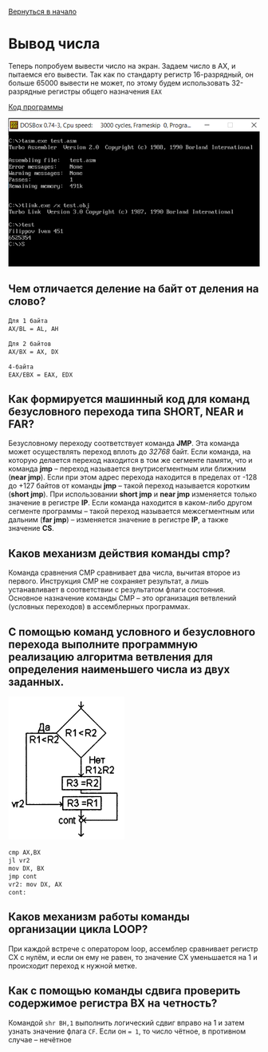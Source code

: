 [Вернуться в начало](../../README.md)

# Вывод числа

Теперь попробуем вывести число на экран. Задаем число в AX, и пытаемся его вывести.
Так как по стандарту регистр 16-разрядный, он больше 65000 вывести не может, по этому будем использовать 32-разрядные регистры общего назначения ```EAX```

[Код программы](main.asm)

![Пример вывода](images/result.png)

## Чем отличается деление на байт от деления на слово?

```
Для 1 байта
AX/BL = AL, AH
```

```
Для 2 байтов
AX/BX = AX, DX
```

```
4-байта
EAX/EBX = EAX, EDX
```

## Как формируется машинный код для команд безусловного перехода типа SHORT, NEAR и FAR?

Безусловному переходу соответствует команда **JMP**. Эта команда может осуществлять переход вплоть до _32768_ байт. Если команда, на которую делается переход находится в том же сегменте памяти, что и команда __jmp__ – переход называется внутрисегментным или ближним (__near jmp__). Если при этом адрес перехода находится в пределах от -128 до +127 байтов от команды __jmp__ – такой переход называется коротким (__short jmp__). При использовании __short jmp__ и __near jmp__ изменяется только значение в регистре **IP**. Если команда находится в каком-либо другом сегменте программы – такой переход называется межсегментным или дальним (__far jmp__) – изменяется значение в регистре **IP**, а также значение **CS**.

## Каков механизм действия команды cmp?

Команда сравнения CMP сравнивает два числа, вычитая второе из первого. Инструкция CMP не сохраняет результат, а лишь устанавливает в соответствии с результатом флаги состояния. Основное назначение команды CMP – это организация ветвлений (условных переходов) в ассемблерных программах.

## С помощью команд условного и безусловного перехода выполните программную реализацию алгоритма ветвления для определения наименьшего числа из двух заданных.

![Алгоритм](images/example.gif)

```
cmp AX,BX
jl vr2
mov DX, BX
jmp cont
vr2: mov DX, AX
cont:
```

## Каков механизм работы команды организации цикла LOOP?

При каждой встрече с оператором loop, ассемблер сравнивает регистр CX с нулём, и если он ему не равен, то значение CX уменьшается на 1 и происходит переход к нужной метке.


## Как с помощью команды сдвига проверить содержимое регистра ВХ на четность?

Командой ```shr BH,1``` выполнить логический сдвиг вправо на 1 и затем узнать значение флага ```CF```. Если он ```= 1```, то число чётное, в противном случае – нечётное